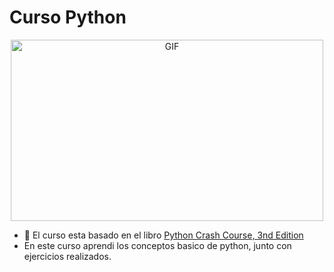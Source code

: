 # Curso Python

<p align="center">
<img height="290px" width="500px" alt="GIF" src="https://media.giphy.com/media/coxQHKASG60HrHtvkt/giphy.gif">
</p>

+ 🐍 El curso esta basado en el libro [Python Crash Course, 3nd Edition](https://nostarch.com/python-crash-course-3rd-edition)
+ En este curso aprendi los conceptos basico de python, junto con ejercicios realizados. 

